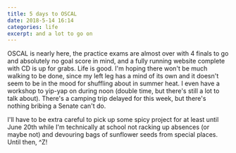 ```yaml
---
title: 5 days to OSCAL
date: 2018-5-14 16:14
categories: life
excerpt: and a lot to go on
---
```


OSCAL is nearly here, the practice exams are almost over with 4 finals to go
and absolutely no goal score in mind, and a fully running website complete with
CD is up for grabs. Life is good. I'm hoping there won't be much walking to be
done, since my left leg has a mind of its own and it doesn't seem to be in the
mood for shuffling about in summer heat. I even have a workshop to yip-yap on
during noon (double time, but there's still a lot to talk about). There's
a camping trip delayed for this week, but there's nothing bribing a Senate
can't do.

I'll have to be extra careful to pick up some spicy project for at least until
June 20th while I'm technically at school not racking up absences (or maybe
not) and devouring bags of sunflower seeds from special places. Until then, ^Z!
